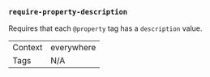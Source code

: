 ### `require-property-description`

Requires that each `@property` tag has a `description` value.

|||
|---|---|
|Context|everywhere|
|Tags|N/A|

<!-- assertions requirePropertyDescription -->
